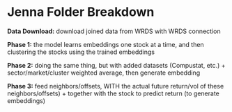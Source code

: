 # Jenna Folder Breakdown

**Data Download:**
download joined data from WRDS with WRDS connection

**Phase 1:**
the model learns embeddings one stock at a time, and then clustering the stocks using the trained embeddings

**Phase 2:**
doing the same thing, but with added datasets (Compustat, etc.) + sector/market/cluster weighted average, then generate embedding

**Phase 3:**
feed neighbors/offsets, WITH the actual future return/vol of these neighbors/offsets) + together with the stock to predict return (to generate embeddings)
